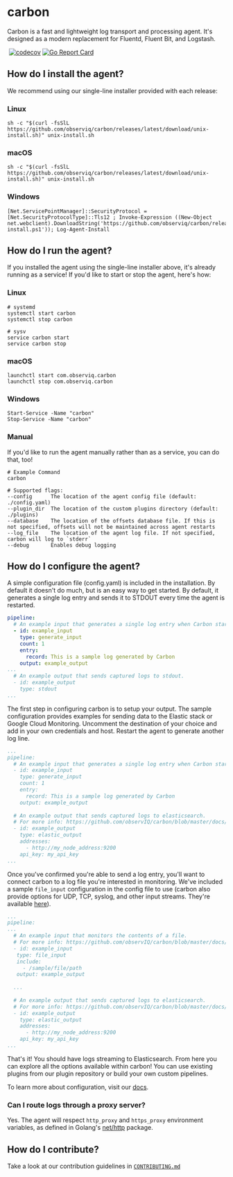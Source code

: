 # carbon
Carbon is a fast and lightweight log transport and processing agent. It's designed as a modern replacement for Fluentd, Fluent Bit, and Logstash.

[![<observIQ>](https://circleci.com/gh/observIQ/carbon.svg?style=shield&circle-token=980a514f9dc5a48ac2b8e61a4cdb7555ea5646ca)](https://app.circleci.com/pipelines/github/observIQ/carbon)
[![codecov](https://codecov.io/gh/observIQ/carbon/branch/master/graph/badge.svg?token=i50h3UFXLg)](https://codecov.io/gh/observIQ/carbon)
[![Go Report Card](https://goreportcard.com/badge/github.com/observIQ/carbon)](https://goreportcard.com/report/github.com/observIQ/carbon)

## How do I install the agent?

We recommend using our single-line installer provided with each release:

### Linux
```shell
sh -c "$(curl -fsSlL https://github.com/observiq/carbon/releases/latest/download/unix-install.sh)" unix-install.sh
```
### macOS
```shell
sh -c "$(curl -fsSlL https://github.com/observiq/carbon/releases/latest/download/unix-install.sh)" unix-install.sh
```
### Windows
```pwsh
[Net.ServicePointManager]::SecurityProtocol = [Net.SecurityProtocolType]::Tls12 ; Invoke-Expression ((New-Object net.webclient).DownloadString('https://github.com/observiq/carbon/releases/latest/download/windows-install.ps1')); Log-Agent-Install
```

## How do I run the agent?

If you installed the agent using the single-line installer above, it's already running as a service! If you'd like to start or stop the agent, here's how:

### Linux
```shell
# systemd
systemctl start carbon
systemctl stop carbon

# sysv
service carbon start
service carbon stop
```
### macOS
```shell
launchctl start com.observiq.carbon
launchctl stop com.observiq.carbon
```
### Windows
```pwsh
Start-Service -Name "carbon"
Stop-Service -Name "carbon"
```

### Manual

If you'd like to run the agent manually rather than as a service, you can do that, too!

```shell
# Example Command
carbon

# Supported flags:
--config      The location of the agent config file (default: ./config.yaml)
--plugin_dir  The location of the custom plugins directory (default: ./plugins)
--database    The location of the offsets database file. If this is not specified, offsets will not be maintained across agent restarts
--log_file    The location of the agent log file. If not specified, carbon will log to `stderr`
--debug       Enables debug logging
```

## How do I configure the agent?
A simple configuration file (config.yaml) is included in the installation. By default it doesn't do much, but is an easy way to get started. By default, it generates a single log entry and sends it to STDOUT every time the agent is restarted.

```yaml
pipeline:
  # An example input that generates a single log entry when Carbon starts up.
  - id: example_input
    type: generate_input
    count: 1
    entry:
      record: This is a sample log generated by Carbon
    output: example_output
...
  # An example output that sends captured logs to stdout.
  - id: example_output
    type: stdout
...
```

The first step in configuring carbon is to setup your output. The sample configuration provides examples for sending data to the Elastic stack or Google Cloud Monitoring. Uncomment the destination of your choice and add in your own credentials and host. Restart the agent to generate another log line.

```yaml
...
pipeline:
  # An example input that generates a single log entry when Carbon starts up.
  - id: example_input
    type: generate_input
    count: 1
    entry:
      record: This is a sample log generated by Carbon
    output: example_output
  
  # An example output that sends captured logs to elasticsearch.
  # For more info: https://github.com/observIQ/carbon/blob/master/docs/plugins/elastic_output.md
  - id: example_output
    type: elastic_output
    addresses:
      - http://my_node_address:9200
    api_key: my_api_key
...
```

Once you've confirmed you're able to send a log entry, you'll want to connect carbon to a log file you're interested in monitoring. We've included a sample `file_input` configuration in the config file to use (carbon also provide options for UDP, TCP, syslog, and other input streams. They're available [here](./docs/README.md)).
```yaml
...
pipeline:
...
  # An example input that monitors the contents of a file.
  # For more info: https://github.com/observIQ/carbon/blob/master/docs/plugins/file_input.md
  - id: example_input
   type: file_input
   include:
     - /sample/file/path
   output: example_output
  
  ...
  
  # An example output that sends captured logs to elasticsearch.
  # For more info: https://github.com/observIQ/carbon/blob/master/docs/plugins/elastic_output.md
  - id: example_output
    type: elastic_output
    addresses:
      - http://my_node_address:9200
    api_key: my_api_key
...
```

That's it! You should have logs streaming to Elasticsearch. From here you can explore all the options available within carbon! You can use existing plugins from our plugin repository or build your own custom pipelines.

To learn more about configuration, visit our [docs](./docs/README.md).

### Can I route logs through a proxy server?
Yes. The agent will respect `http_proxy` and `https_proxy` environment variables, as defined in Golang's [net/http](https://golang.org/pkg/net/http/#ProxyFromEnvironment) package.

## How do I contribute?
Take a look at our contribution guidelines in [`CONTRIBUTING.md`](./CONTRIBUTING.md)
